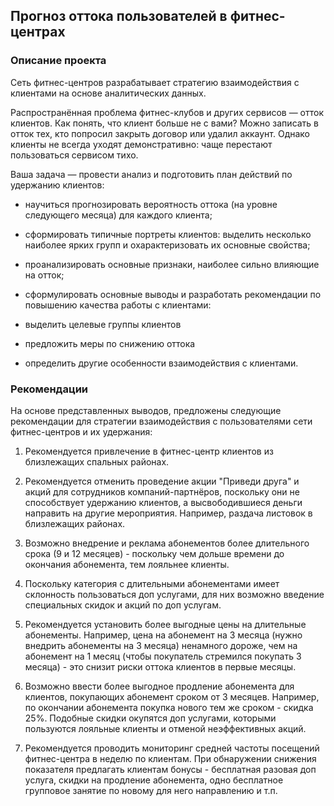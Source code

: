 ## Прогноз оттока пользователей в фитнес-центрах

### Описание проекта

Сеть фитнес-центров разрабатывает стратегию взаимодействия с клиентами на основе аналитических данных.

Распространённая проблема фитнес-клубов и других сервисов — отток клиентов. Как понять, что клиент больше не с вами? Можно записать в отток тех, кто попросил закрыть договор или удалил аккаунт. Однако клиенты не всегда уходят демонстративно: чаще перестают пользоваться сервисом тихо.

Ваша задача — провести анализ и подготовить план действий по удержанию клиентов:

- научиться прогнозировать вероятность оттока (на уровне следующего месяца) для каждого клиента; 
- сформировать типичные портреты клиентов: выделить несколько наиболее ярких групп и охарактеризовать их основные свойства;
- проанализировать основные признаки, наиболее сильно влияющие на отток;
- сформулировать основные выводы и разработать рекомендации по повышению качества работы с клиентами:

- выделить целевые группы клиентов
- предложить меры по снижению оттока
- определить другие особенности взаимодействия с клиентами.

### Рекомендации

На основе представленных выводов, предложены следующие рекомендации для стратегии взаимодействия с пользователями сети фитнес-центров и их удержания:

1. Рекомендуется привлечение в фитнес-центр клиентов из близлежащих спальных районах.

2. Рекомендуется отменить проведение акции "Приведи друга" и акций для сотрудников компаний-партнёров, поскольку они не способствует удержанию клиентов, а высвободившиеся деньги направить на другие мероприятия. Например, раздача листовок в близлежащих районах.

3. Возможно внедрение и реклама абонементов более длительного срока (9 и 12 месяцев) - поскольку чем дольше времени до окончания абонемента, тем лояльнее клиенты.

4. Поскольку категория с длительными абонементами имеет склонность пользоваться доп услугами, для них возможно введение специальных скидок и акций по доп услугам.

5. Рекомендуется установить более выгодные цены на длительные абонементы. Например, цена на абонемент на 3 месяца (нужно внедрить абонементы на 3 месяца) ненамного дороже, чем на абонемент на 1 месяц (чтобы покупатель стремился покупать 3 месяца) - это снизит риски оттока клиентов в первые месяцы.

6. Возможно ввести более выгодное продление абонемента для клиентов, покупающих абонемент сроком от 3 месяцев. Например, по окончании абонемента покупка нового тем же сроком - скидка 25%. Подобные скидки окупятся доп услугами, которыми пользуются лояльные клиенты и отменой неэффективных акций.

7. Рекомендуется проводить мониторинг средней частоты посещений фитнес-центра в неделю по клиентам. При обнаружении снижения показателя предлагать клиентам бонусы - бесплатная разовая доп услуга, скидки на продление абонемента, одно бесплатное групповое занятие по новому для него направлению и т.п.
